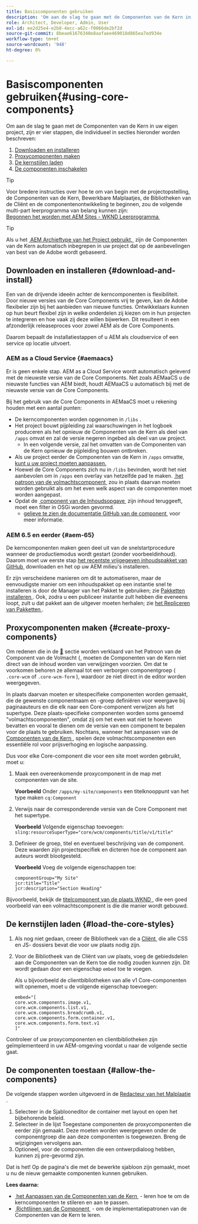 ```yaml
---
title: Basiscomponenten gebruiken
description: 'Om aan de slag te gaan met de Componenten van de Kern in uw eigen project, zijn er drie stappen te volgen: download en installeer, creeer volmachtscomponenten, laad de kernstijlen, en sta de componenten op uw malplaatjes toe.'
role: Architect, Developer, Admin, User
exl-id: ee2d25e4-e2b8-4ecc-a62c-f0066de2bf2d
source-git-commit: 8beae61676340e8aafaee469018d865ea7ed934e
workflow-type: tm+mt
source-wordcount: '948'
ht-degree: 0%

---
```


# Basiscomponenten gebruiken{#using-core-components}

Om aan de slag te gaan met de Componenten van de Kern in uw eigen project, zijn er vier stappen, die individueel in secties hieronder worden beschreven:

1. [Downloaden en installeren](#download-and-install)
1. [Proxycomponenten maken](#create-proxy-components)
1. [De kernstijlen laden](#load-the-core-styles)
1. [De componenten inschakelen](#allow-the-components)

>[!TIP]
>
>Voor bredere instructies over hoe te om van begin met de projectopstelling, de Componenten van de Kern, Bewerkbare Malplaatjes, de Bibliotheken van de Cliënt en de componentenontwikkeling te beginnen, zou de volgende multi-part leerprogramma van belang kunnen zijn:\
>[&#x200B; Begonnen het worden met AEM Sites - WKND Leerprogramma &#x200B;](https://experienceleague.adobe.com/docs/experience-manager-learn/getting-started-wknd-tutorial-develop/overview.html?lang=nl-NL)

>[!TIP]
>
>Als u het [&#x200B; AEM Archieftype van het Project gebruikt, &#x200B;](/help/developing/archetype/overview.md) zijn de Componenten van de Kern automatisch inbegrepen in uw project dat op de aanbevelingen van best van de Adobe wordt gebaseerd.

## Downloaden en installeren {#download-and-install}

Een van de drijvende ideeën achter de kerncomponenten is flexibiliteit. Door nieuwe versies van de Core Components vrij te geven, kan de Adobe flexibeler zijn bij het aanbieden van nieuwe functies. Ontwikkelaars kunnen op hun beurt flexibel zijn in welke onderdelen zij kiezen om in hun projecten te integreren en hoe vaak zij deze willen bijwerken. Dit resulteert in een afzonderlijk releaseproces voor zowel AEM als de Core Components.

Daarom bepaalt de installatiestappen of u AEM als cloudservice of een service op locatie uitvoert.

### AEM as a Cloud Service {#aemaacs}

Er is geen enkele stap. AEM as a Cloud Service wordt automatisch geleverd met de nieuwste versie van de Core Components. Net zoals AEMaaCS u de nieuwste functies van AEM biedt, houdt AEMaaCS u automatisch bij met de nieuwste versie van de Core Components.

Bij het gebruik van de Core Components in AEMaaCS moet u rekening houden met een aantal punten:

* De kerncomponenten worden opgenomen in `/libs` .
* Het project bouwt pijpleiding zal waarschuwingen in het logboek produceren als het opnieuw de Componenten van de Kern als deel van `/apps` omvat en zal de versie negeren ingebed als deel van uw project.
   * In een volgende versie, zal het omvatten van de Componenten van de Kern opnieuw de pijpleiding bouwen ontbreken.
* Als uw project eerder de Componenten van de Kern in `/apps` omvatte, [&#x200B; kunt u uw project moeten aanpassen.](/help/developing/overview.md#via-aemaacs)
* Hoewel de Core Components zich nu in `/libs` bevinden, wordt het niet aanbevolen om in `/apps` een overlay van hetzelfde pad te maken. [&#x200B; het patroon van de volmachtscomponent &#x200B;](/help/developing/guidelines.md#proxy-component-pattern) zou in plaats daarvan moeten worden gebruikt als om het even welk aspect van de componenten moet worden aangepast.
* Opdat de [&#x200B; component van de Inhoudsopgave &#x200B;](/help/components/tableofcontents.md) zijn inhoud teruggeeft, moet een filter in OSGi worden gevormd.
   * [&#x200B; gelieve te zien de documentatie GitHub van de component &#x200B;](https://adobe.com/go/aem_cmp_tech_tableofcontents_v1) voor meer informatie.

### AEM 6.5 en eerder {#aem-65}

De kerncomponenten maken geen deel uit van de snelstartprocedure wanneer de productiemodus wordt gestart (zonder voorbeeldinhoud). Daarom moet uw eerste stap [&#x200B; het recentste vrijgegeven inhoudspakket van GitHub &#x200B;](https://github.com/adobe/aem-core-wcm-components/releases/latest) downloaden en het op uw AEM milieu&#39;s installeren.

Er zijn verscheidene manieren om dit te automatiseren, maar de eenvoudigste manier om een inhoudspakket op een instantie snel te installeren is door de Manager van het Pakket te gebruiken; zie [&#x200B; Pakketten installeren &#x200B;](https://experienceleague.adobe.com/docs/experience-manager-65/administering/contentmanagement/package-manager.html?lang=nl-NL#installing-packages). Ook, zodra u een publiceer instantie zult hebben die eveneens loopt, zult u dat pakket aan de uitgever moeten herhalen; zie [&#x200B; het Repliceren van Pakketten &#x200B;](https://experienceleague.adobe.com/docs/experience-manager-65/administering/contentmanagement/package-manager.html?lang=nl-NL#replicating-packages).

## Proxycomponenten maken {#create-proxy-components}

Om redenen die in de [&#128279;](/help/developing/guidelines.md#proxy-component-pattern) sectie worden verklaard van het Patroon van de Component van de Volmacht  &lbrace;, moeten de Componenten van de Kern niet direct van de inhoud worden van verwijzingen voorzien. Om dat te voorkomen behoren ze allemaal tot een verborgen componentgroep ( `.core-wcm` of `.core-wcm-form` ), waardoor ze niet direct in de editor worden weergegeven.

In plaats daarvan moeten er sitespecifieke componenten worden gemaakt, die de gewenste componentnaam en -groep definiëren voor weergave bij paginaauteurs en die elk naar een Core-component verwijzen als het supertype. Deze plaats-specifieke componenten worden soms genoemd &quot;volmachtscomponenten&quot;, omdat zij om het even wat niet te hoeven bevatten en vooral te dienen om de versie van een component te bepalen voor de plaats te gebruiken. Nochtans, wanneer het aanpassen van de [&#x200B; Componenten van de Kern &#x200B;](/help/developing/customizing.md), spelen deze volmachtscomponenten een essentiële rol voor prijsverhoging en logische aanpassing.

Dus voor elke Core-component die voor een site moet worden gebruikt, moet u:

1. Maak een overeenkomende proxycomponent in de map met componenten van de site.

   **Voorbeeld**
Onder `/apps/my-site/components` een titelknooppunt van het type maken `cq:Component`

1. Verwijs naar de corresponderende versie van de Core Component met het supertype.

   **Voorbeeld**
Volgende eigenschap toevoegen:\
   `sling:resourceSuperType="core/wcm/components/title/v1/title"`

1. Definieer de groep, titel en eventueel beschrijving van de component. Deze waarden zijn projectspecifiek en dicteren hoe de component aan auteurs wordt blootgesteld.

   **Voorbeeld**
Voeg de volgende eigenschappen toe:

   ```shell
   componentGroup="My Site"
   jcr:title="Title"  
   jcr:description="Section Heading"
   ```

Bijvoorbeeld, bekijk de [&#x200B; titelcomponent van de plaats WKND &#x200B;](https://github.com/adobe/aem-guides-wknd/blob/master/ui.apps/src/main/content/jcr_root/apps/wknd/components/title/.content.xml), die een goed voorbeeld van een volmachtscomponent is die die manier wordt gebouwd.

## De kernstijlen laden {#load-the-core-styles}

1. Als nog niet gedaan, creeer de Bibliotheek van de a [&#x200B; Cliënt &#x200B;](https://experienceleague.adobe.com/docs/experience-manager-cloud-service/implementing/developing/full-stack/clientlibs.html?lang=nl-NL) die alle CSS en JS- dossiers bevat die voor uw plaats nodig zijn.
1. Voor de Bibliotheek van de Cliënt van uw plaats, voeg de gebiedsdelen aan de Componenten van de Kern toe die nodig zouden kunnen zijn. Dit wordt gedaan door een eigenschap `embed` toe te voegen.

   Als u bijvoorbeeld de clientbibliotheken van alle v1 Core-componenten wilt opnemen, moet u de volgende eigenschap toevoegen:

   ```shell
   embed="[  
   core.wcm.components.image.v1,  
   core.wcm.components.list.v1,  
   core.wcm.components.breadcrumb.v1,  
   core.wcm.components.form.container.v1,  
   core.wcm.components.form.text.v1  
   ]"
   ```

Controleer of uw proxycomponenten en clientbibliotheken zijn geïmplementeerd in uw AEM-omgeving voordat u naar de volgende sectie gaat.

## De componenten toestaan {#allow-the-components}

De volgende stappen worden uitgevoerd in de [&#x200B; Redacteur van het Malplaatje &#x200B;](https://experienceleague.adobe.com/docs/experience-manager-cloud-service/sites/authoring/features/templates.html?lang=nl-NL).

1. Selecteer in de Sjablooneditor de container met layout en open het bijbehorende beleid.
1. Selecteer in de lijst Toegestane componenten de proxycomponenten die eerder zijn gemaakt. Deze moeten worden weergegeven onder de componentgroep die aan deze componenten is toegewezen. Breng de wijzigingen vervolgens aan.
1. Optioneel, voor de componenten die een ontwerpdialoog hebben, kunnen zij pre-gevormd zijn.

Dat is het! Op de pagina&#39;s die met de bewerkte sjabloon zijn gemaakt, moet u nu de nieuw gemaakte componenten kunnen gebruiken.

**Lees daarna:**

* [&#x200B; het Aanpassen van de Componenten van de Kern &#x200B;](/help/developing/customizing.md) - leren hoe te om de kerncomponenten te stileren en aan te passen.
* [&#x200B; Richtlijnen van de Component &#x200B;](/help/developing/guidelines.md) - om de implementatiepatronen van de Componenten van de Kern te leren.
